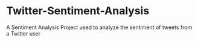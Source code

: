# Twitter-Sentiment-Analysis
A Sentiment Analysis Project used to analyze the sentiment of tweets from a Twitter user
